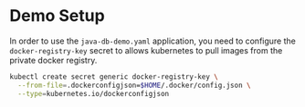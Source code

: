 # Demo Setup

In order to use the `java-db-demo.yaml` application, you need to configure the `docker-registry-key` secret to allows
kubernetes to pull images from the private docker registry.


```bash
kubectl create secret generic docker-registry-key \
  --from-file=.dockerconfigjson=$HOME/.docker/config.json \
  --type=kubernetes.io/dockerconfigjson
```
